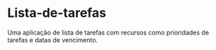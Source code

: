 # Lista-de-tarefas
Uma aplicação de lista de tarefas com recursos como prioridades de tarefas e datas de vencimento.
